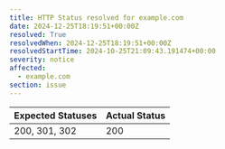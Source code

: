 ```yaml
---
title: HTTP Status resolved for example.com
date: 2024-12-25T18:19:51+00:00Z
resolved: True
resolvedWhen: 2024-12-25T18:19:51+00:00Z
resolvedStartTime: 2024-10-25T21:09:43.191474+00:00
severity: notice
affected:
  - example.com
section: issue
---
```


| Expected Statuses | Actual Status  |
|-------------------|----------------|
| 200, 301, 302 | 200 |
